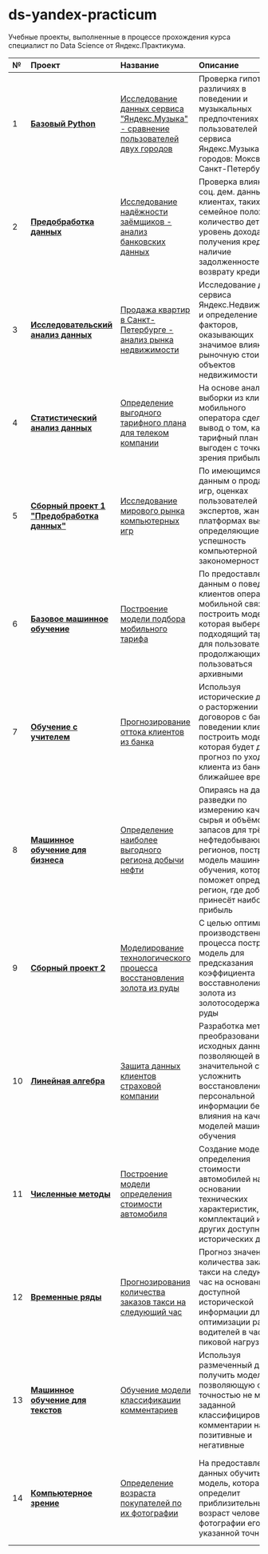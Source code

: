 # ds-yandex-practicum
Учебные проекты, выполненные в процессе прохождения курса специалист по Data Science от Яндекс.Практикума.

| № | **Проект** | **Название** | **Описание** | **Инструменты** |  
|:--|:-----------|:---------------------|:-------------|:----------------|  
| 1 | [**Базовый Python**](https://github.com/ds-yandex-practicum/) | [Исследование данных сервиса "Яндекс.Музыка" - сравнение пользователей двух городов](https://github.com/ds-yandex-practicum/) | Проверка гипотез о различиях в поведении и музыкальных предпочтениях пользователей сервиса Яндекс.Музыка двух городов: Моксвы и Санкт-Петербурга | - python<br>- pandas<br>- Jupyter |
| 2 | [**Предобработка данных**](https://github.com/ds-yandex-practicum/) | [Исследование надёжности заёмщиков - анализ банковских данных](https://github.com/ds-yandex-practicum/) | Проверка влияния соц. дем. данных о клиентах, таких семейное положение, количество детей, уровень дохода и цель получения кредита на наличие задолженностей по возврату кредитов | - python<br>- pandas<br>- Jupyter |
| 3 | [**Исследовательский анализ данных**](-) | [Продажа квартир в Санкт-Петербурге - анализ рынка недвижимости](-) | Исследование данных сервиса Яндекс.Недвижимость и определение факторов, оказывающих значимое влияние на рыночную стоимость объектов недвижимости | - python<br>- pandas<br>- numpy<br>- matplotlib |  
| 4 | [**Статистический анализ данных**](-) | [Определение выгодного тарифного плана для телеком компании](-) | На основе анализа выборки из клиентов мобильного оператора сделать вывод о том, какой тарифный план более выгоден с точки зрения прибыли | - python<br>- pandas<br>- numpy<br>- scipy<br>- matplotlib |  
| 5 | [**Сборный проект 1 "Предобработка данных"**](-) | [Исследование мирового рынка компьютерных игр](-) | По имеющимся данным о продажах игр, оценках пользователей и экспертов, жанрах и платформах выявить определяющие успешность компьютерной игры закономерности | - python<br>- pandas<br>- scipy<br>- math<br>- matplotlib<br>- seaborn |  
| 6 | [**Базовое машинное обучение**](-) | [Построение модели подбора мобильного тарифа](-b) |  По предоставленным данным о поведении клиентов оператора мобильной связи построить модель. которая выберет подходящий тариф для пользователей, продолжающих пользоваться архивными | - pandas<br>- scipy<br>- numpy<br>- matplotlib<br>- seaborn<br>- sklearn |  
| 7 | [**Обучение с учителем**](-) | [Прогнозирование оттока клиентов из банка](-) | Используя исторические данные о расторжении договоров с банком и поведении клиентов построить модель, которая будет давать прогноз по уходу клиента из банка в ближайшее время | - python<br>- pandas<br>- numpy<br>- sklearn<br>- matplotlib<br>- seaborn |  
| 8 | [**Машинное обучение для бизнеса**](-) | [Определение наиболее выгодного региона добычи нефти](-) | Опираясь на данные разведки по измерению качества сырья и объёмов его запасов для трёх нефтедобывающих регионов, построить модель машинного обучения, которая поможет определить регион, где добыча принесёт наибольшую прибыль | - python<br>- pandas<br>- numpy<br>- sklearn<br>- scipy<br>- matplotlib<br>- seaborn |  
| 9 | [**Сборный проект 2**](-) | [Моделирование технологического процесса восстановления золота из руды](-) | С целью оптимизации производственного процесса построить модель для предсказания коэффициента восставноления золота из золотосодержащей руды | - python<br>- pandas<br>- numpy<br>- sklearn<br>- scipy<br>- matplotlib<br>- seaborn<br>- catboost |  
| 10 | [**Линейная алгебра**](-) | [Защита данных клиентов страховой компании](-) | Разработка метода преобразования исходных данных, позволяющей в значительной степени усложнить восстановление персональной информации без влияния на качество моделей машинного обучения | - python<br>- pandas<br>- numpy<br>- scipy<br>- matplotlib<br>- seaborn |  
| 11 | [**Численные методы**](-) | [Построение модели определения стоимости автомобиля](-) | Создание модели для определения стоимости автомобилей на основании технических характеристик, комплектаций и других доступных исторических данных | - pandas<br>- numpy<br>- sklearn<br>- pickle<br>- catboost<br>- lightgbm<br>- matplotlib<br>- seaborn |  
| 12 | [**Временные ряды**](-) | [Прогнозирования количества заказов такси на следующий час](-) | Прогноз значения количества заказов такси на следующий час на основании доступной исторической информации для оптимизации работы водителей в часы пиковой нагрузки | - pandas<br>- numpy<br>- sklearn<br>- statsmodels<br>- matplotlib<br>- seaborn<br>- catboost<br>- lightgbm |  
| 13 | [**Машинное обучение для текстов**](-) | [Обучение модели классификации комментариев](-) | Используя размеченный датасет, получить модель, позволяющую с точностью не менее заданной классифицировать комментарии на позитивные и негативные | - python<br>- pandas<br>- numpy<br>- sklearn<br>- nltk<br>- matplotlib<br>- seaborn<br>- torch<br>- BERT |  
| 14 | [**Компьютерное зрение**](-) | [Определение возраста покупателей по их фотографии](-) | На предоставленных данных обучить модель, которая определит приблизительный возраст человека по фотографии его лица с указанной точностью | - pandas<br>- numpy<br>- sklearn<br>- pickle<br>- matplotlib<br>- seaborn<br>- PIL<br>- keras<br>- tensorflow  
